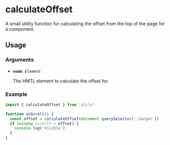 # calculateOffset

A small utility function for calculating the offset from the top of the page for a component.

## Usage

### Arguments

- **`node`**: _`Element`_

  The HMTL element to calculate the offset for.

### Example

```js
import { calculateOffset } from 'utils'

function onScroll() {
  const offset = calculateOffset(document.querySelector('.target'))
  if (window.scrollY > offset) {
    console.log('Visible')
  }
}
```
